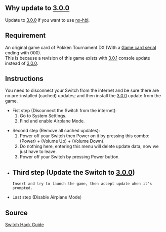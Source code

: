## Why update to [3.0.0](3.0.0.md "wikilink")

Update to [3.0.0](3.0.0.md "wikilink") if you want to use
[nx-hbl](https://switchbrew.github.io/nx-hbl/).

## Requirement

An original game card of Pokkén Tournament DX (With a [Game card
serial](Game%20card%20serial.md "wikilink") ending with 000).  
This is because a revision of this game exists with
[3.0.1](3.0.1.md "wikilink") console update instead of
[3.0.0](3.0.0.md "wikilink").

## Instructions

You need to disconnect your Switch from the internet and be sure there
are no pre-installed (cached) updates; and then install the
[3.0.0](3.0.0.md "wikilink") update from the game.

  - Fist step (Disconnect the Switch from the internet):
    1.  Go to System Settings.
    2.  Find and enable Airplane Mode.

<!-- end list -->

  - Second step (Remove all cached updates):
    1.  Power off your Switch then Power on it by pressing this combo:
        (Power) + (Volume Up) + (Volume Down).
    2.  Do nothing here, entering this menu will delete update data, now
        we just have to leave.
    3.  Power off your Switch by pressing Power button.

<!-- end list -->

  - Third step (Update the Switch to [3.0.0](3.0.0.md "wikilink"))
      -   
        Insert and try to launch the game, then accept update when it's
        prompted.

<!-- end list -->

  - Last step (Disable Airplane Mode)

## Source

[Switch Hack Guide](https://switch.hacks.guide/)
